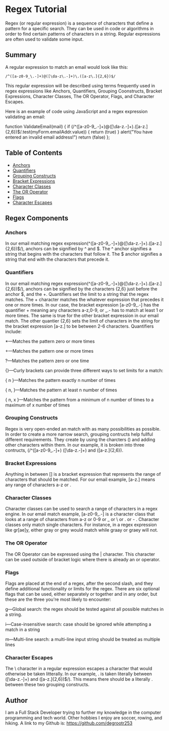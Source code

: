 # Regex Tutorial

Regex (or regular expression) is a sequence of characters that define a pattern for a specific search. They can be used in code or algorithms in order to find certain patterns of characters in a string. Regular expressions are often used to validate some input.

## Summary

A regular expression to match an email would look like this: 

`/^([a-z0-9_\.-]+)@([\da-z\.-]+)\.([a-z\.]{2,6})$/` 

This regular expression will be described using terms frequently used in regex expressions like Anchors, Quantifiers, Grouping Coonstructs, Bracket Expressions, Character Classes, The OR Operator, Flags, and Character Escapes.

Here is an example of code using JavaScript and a regex expression validating an email:

function ValidateEmail(mail) 
{
 if (/^([a-z0-9_\.-]+)@([\da-z\.-]+)\.([a-z\.]{2,6})$/.test(myForm.emailAddr.value))
  {
    return (true)
  }
    alert("You have entered an invalid email address!")
    return (false)
};

## Table of Contents

- [Anchors](#anchors)
- [Quantifiers](#quantifiers)
- [Grouping Constructs](#grouping-constructs)
- [Bracket Expressions](#bracket-expressions)
- [Character Classes](#character-classes)
- [The OR Operator](#the-or-operator)
- [Flags](#flags)
- [Character Escapes](#character-escapes)

## Regex Components

### Anchors
In our email matching regex expression(^([a-z0-9_\.-]+)@([\da-z\.-]+)\.([a-z\.]{2,6})$/), anchors can be signified by ^ and $. The ^ anchor signifies a string that begins with the characters that follow it. The $ anchor signifies a string that end with the characters that precede it. 

### Quantifiers
In our email matching regex expression(^([a-z0-9_\.-]+)@([\da-z\.-]+)\.([a-z\.]{2,6})$/), anchors can be signified by the characters {2,6} just before the anchor $, and the +. Quantifiers set the limit to a string that the regex matches. The + character matches the whatever expression that precedes it one or more times. In our case, the bracket expression [a-z0-9_\.-] has the quantifier + meaning any characters a-z,0-9, or _\.- has to match at least 1 or more times. The same is true for the other bracket expression in our email match. The other quantier {2,6} sets the limit of characters in the string for the bracket expression [a-z\.] to be between 2-6 characters.
Quantifiers include: 

*—Matches the pattern zero or more times

+—Matches the pattern one or more times

?—Matches the pattern zero or one time

{}—Curly brackets can provide three different ways to set limits for a match:

{ n }—Matches the pattern exactly n number of times

{ n, }—Matches the pattern at least n number of times

{ n, x }—Matches the pattern from a minimum of n number of times to a maximum of x number of times


### Grouping Constructs
Regex is very open-ended an match with as many possibilities as possible. In order to create a more narrow search, grouping contructs help fullful different requirements. They create by using the charcters () and adding other characters within them. In our example, it is broken into three contructs, (/^([a-z0-9_\.-]+)      ([\da-z\.-]+) and ([a-z\.]{2,6}). 


### Bracket Expressions
Anything in between [] is a bracket expression that represents the range of characters that should be matched. For our email example, [a-z\.] means any range of characters a-z or . 

### Character Classes
Character classes can be used to search a range of characters in a regex engine. In our email match example, [a-z0-9_\.-] is a character class that looks at a range of characters from a-z or 0-9 or _ or \ or . or - . Character classes only match single characters. For instance, in a regex expression like gr[ae]y, either gray or grey would match while graay or graey will not. 


### The OR Operator
The OR Operator can be expressed using the | character. This character can be used outside of bracket logic where there is already an or operator. 

### Flags
Flags are placed at the end of a regex, after the second slash, and they define additional functionality or limits for the regex. There are six optional flags that can be used, either separately or together and in any order, but these are the three you're most likely to encounter:

g—Global search: the regex should be tested against all possible matches in a string.

i—Case-insensitive search: case should be ignored while attempting a match in a string

m—Multi-line search: a multi-line input string should be treated as multiple lines

### Character Escapes
The \ character in a regular expression escapes a character that would otherwise be taken litterally. In our example, \. is taken literally between ([\da-z\.-]+) and ([a-z\.]{2,6})$/). This means there should be a literally . between these two grouping constructs.

## Author

I am a Full Stack Developer trying to further my knowledge in the computer programming and tech world. Other hobbies I enjoy are soccer, rowing, and hiking. A link to my Github is: https://github.com/degrootr253 
